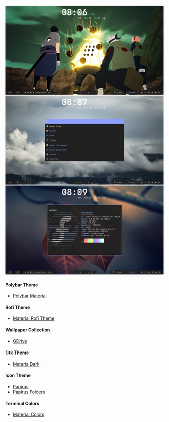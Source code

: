 ![](https://raw.githubusercontent.com/Murzchnvok/dotfiles-bspwm/master/bspwm.png)
![](https://raw.githubusercontent.com/Murzchnvok/dotfiles-bspwm/master/material-rofi.png)
![](https://raw.githubusercontent.com/Murzchnvok/dotfiles-bspwm/master/material-bspwm.png)

#### Polybar Theme
- [Polybar Material](https://github.com/Murzchnvok/polybar-material)

#### Rofi Theme
- [Material Rofi Theme](https://github.com/Murzchnvok/material-rofi-theme)

#### Wallpaper Collection
- [GDrive](https://drive.google.com/drive/folders/1o1qjRgkJtnF_8uGB1z6MRsQUjWinHUsw?usp=sharing)

#### Gtk Theme
- [Materia Dark](https://github.com/nana-4/materia-theme)

#### Icon Theme
- [Papirus](https://github.com/PapirusDevelopmentTeam/papirus-icon-theme)
- [Papirus Folders](https://github.com/PapirusDevelopmentTeam/papirus-folders)

#### Terminal Colors
- [Material Colors](https://github.com/Murzchnvok/polybar-material/blob/master/material-colors.txt)

